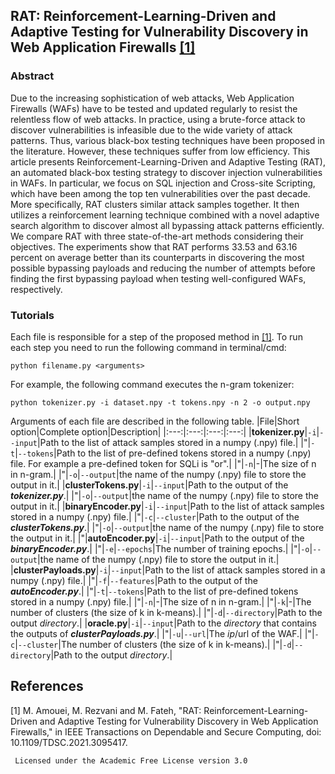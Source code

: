## RAT: Reinforcement-Learning-Driven and Adaptive Testing for Vulnerability Discovery in Web Application Firewalls [[1]](#1)

### Abstract
Due to the increasing sophistication of web attacks, Web Application Firewalls (WAFs) have to be tested and updated regularly to resist the relentless flow of web attacks. In practice, using a brute-force attack to discover vulnerabilities is infeasible due to the wide variety of attack patterns. Thus, various black-box testing techniques have been proposed in the literature. However, these techniques suffer from low efficiency. This article presents Reinforcement-Learning-Driven and Adaptive Testing (RAT), an automated black-box testing strategy to discover injection vulnerabilities in WAFs. In particular, we focus on SQL injection and Cross-site Scripting, which have been among the top ten vulnerabilities over the past decade. More specifically, RAT clusters similar attack samples together. It then utilizes a reinforcement learning technique combined with a novel adaptive search algorithm to discover almost all bypassing attack patterns efficiently. We compare RAT with three state-of-the-art methods considering their objectives. The experiments show that RAT performs 33.53 and 63.16 percent on average better than its counterparts in discovering the most possible bypassing payloads and reducing the number of attempts before finding the first bypassing payload when testing well-configured WAFs, respectively.

### Tutorials
Each file is responsible for a step of the proposed method in [[1]](#1). To run each step you need to run the following command in terminal/cmd:

```
python filename.py <arguments>
```
For example, the following command executes the n-gram tokenizer:
```
python tokenizer.py -i dataset.npy -t tokens.npy -n 2 -o output.npy
```
Arguments of each file are described in the following table.
|File|Short option|Complete option|Description|
|:---:|:---:|:---:|:---:|
|**tokenizer.py**|`-i`|`--input`|Path to the list of attack samples stored in a numpy (.npy) file.|
|"|`-t`|`--tokens`|Path to the list of pre-defined tokens stored in a numpy (.npy) file. For example a pre-defined token for SQLi is "or".|
|"|`-n`|-|The size of n in n-gram.|
|"|`-o`|`--output`|the name of the numpy (.npy) file to store the output in it.|
|**clusterTokens.py**|`-i`|`--input`|Path to the output of the ***tokenizer.py***.|
|"|`-o`|`--output`|the name of the numpy (.npy) file to store the output in it.|
|**binaryEncoder.py**|`-i`|`--input`|Path to the list of attack samples stored in a numpy (.npy) file.|
|"|`-c`|`--cluster`|Path to the output of the ***clusterTokens.py***.|
|"|`-o`|`--output`|the name of the numpy (.npy) file to store the output in it.|
|"|**autoEncoder.py**|`-i`|`--input`|Path to the output of the ***binaryEncoder.py***.|
|"|`-e`|`--epochs`|The number of training epochs.|
|"|`-o`|`--output`|the name of the numpy (.npy) file to store the output in it.|
|**clusterPayloads.py**|`-i`|`--input`|Path to the list of attack samples stored in a numpy (.npy) file.|
|"|`-f`|`--features`|Path to the output of the ***autoEncoder.py***.|
|"|`-t`|`--tokens`|Path to the list of pre-defined tokens stored in a numpy (.npy) file.|
|"|`-n`|-|The size of n in n-gram.|
|"|`-k`|-|The number of clusters (the size of k in k-means).|
|"|`-d`|`--directory`|Path to the output *directory*.|
|**oracle.py**|`-i`|`--input`|Path to the *directory* that contains the outputs of ***clusterPayloads.py***.|
|"|`-u`|`--url`|The *ip*/url of the WAF.|
|"|`-c`|`--cluster`|The number of clusters (the size of k in k-means).|
|"|`-d`|`--directory`|Path to the output *directory*.|












## References
<a id="1">[1]</a> 
M. Amouei, M. Rezvani and M. Fateh, "RAT: Reinforcement-Learning-Driven and Adaptive Testing for Vulnerability Discovery in Web Application Firewalls," in IEEE Transactions on Dependable and Secure Computing, doi: 10.1109/TDSC.2021.3095417.

     Licensed under the Academic Free License version 3.0
